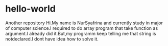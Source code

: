 # hello-world
Another repository
Hi.My name is NurSyafrina and currently study in major of computer science.I required to do array program that take function as argument.I already did it.But,my programm keep telling me that string is notdeclared.I dont have idea how to solve it.
